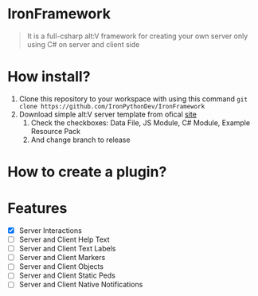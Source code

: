 # IronFramework
> It is a full-csharp alt:V framework for creating your own server only using C# on server and client side

# How install?
1. Clone this repository to your workspace with using this command `git clone https://github.com/IronPythonDev/IronFramework`
2. Download simple alt:V server template from ofical [site](https://altv.mp/#/downloads)
    1. Check the checkboxes: Data File, JS Module, C# Module, Example Resource Pack
    2. And change branch to release 


# How to create a plugin?

# Features

- [x] Server Interactions
- [ ] Server and Client Help Text
- [ ] Server and Client Text Labels
- [ ] Server and Client Markers
- [ ] Server and Client Objects
- [ ] Server and Client Static Peds
- [ ] Server and Client Native Notifications
